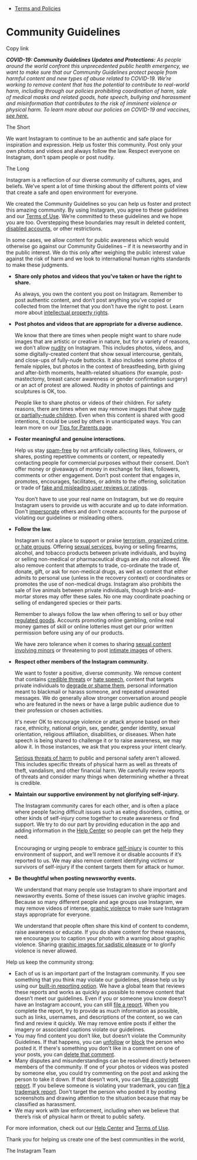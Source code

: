 *   [Terms and Policies](https://help.instagram.com/1417489251945243/?helpref=breadcrumb)

Community Guidelines
====================

Copy link

_**COVID-19: Community Guidelines Updates and Protections:** As people around the world confront this unprecedented public health emergency, we want to make sure that our Community Guidelines protect people from harmful content and new types of abuse related to COVID-19. We’re working to remove content that has the potential to contribute to real-world harm, including through our policies prohibiting coordination of harm, sale of medical masks and related goods, hate speech, bullying and harassment and misinformation that contributes to the risk of imminent violence or physical harm. To learn more about our policies on COVID-19 and vaccines, [see here.](https://help.instagram.com/697825587576762?helpref=faq_content)_

The Short

We want Instagram to continue to be an authentic and safe place for inspiration and expression. Help us foster this community. Post only your own photos and videos and always follow the law. Respect everyone on Instagram, don’t spam people or post nudity.

The Long

Instagram is a reflection of our diverse community of cultures, ages, and beliefs. We’ve spent a lot of time thinking about the different points of view that create a safe and open environment for everyone.

We created the Community Guidelines so you can help us foster and protect this amazing community. By using Instagram, you agree to these guidelines and our [Terms of Use](https://www.instagram.com/legal/terms). We’re committed to these guidelines and we hope you are too. Overstepping these boundaries may result in deleted content, [disabled accounts](https://help.instagram.com/366993040048856?helpref=faq_content), or other restrictions.

In some cases, we allow content for public awareness which would otherwise go against our Community Guidelines – if it is newsworthy and in the public interest. We do this only after weighing the public interest value against the risk of harm and we look to international human rights standards to make these judgments.

*   **Share only photos and videos that you’ve taken or have the right to share.**
    
    As always, you own the content you post on Instagram. Remember to post authentic content, and don’t post anything you’ve copied or collected from the Internet that you don’t have the right to post. Learn more about [intellectual property rights](https://help.instagram.com/126382350847838?helpref=faq_content).
    
*   **Post photos and videos that are appropriate for a diverse audience.**
    
    We know that there are times when people might want to share nude images that are artistic or creative in nature, but for a variety of reasons, we don’t allow [nudity](https://l.instagram.com/?u=https%3A%2F%2Fwww.facebook.com%2Fcommunitystandards%2Fadult_nudity_sexual_activity&e=AT1BUaEmknQfc6uzwVUZyK1ehTYx0OmppDuOQKwXJZOQ2H6nVBOgg2qAC9gognYDdcyG5JwaSIVqI5WcHUV7LGEytC8uomJvvwDo6pd9AwANWPAwimPTc46YSbaz0pwF5vS5cwUZ9LvRzhbP4lsVNA) on Instagram. This includes photos, videos, and some digitally-created content that show sexual intercourse, genitals, and close-ups of fully-nude buttocks. It also includes some photos of female nipples, but photos in the context of breastfeeding, birth giving and after-birth moments, health-related situations (for example, post-mastectomy, breast cancer awareness or gender confirmation surgery) or an act of protest are allowed. Nudity in photos of paintings and sculptures is OK, too.
    
    People like to share photos or videos of their children. For safety reasons, there are times when we may remove images that show [nude or partially-nude children](https://l.instagram.com/?u=https%3A%2F%2Fwww.facebook.com%2Fcommunitystandards%2Fchild_nudity_sexual_exploitation&e=AT1BUaEmknQfc6uzwVUZyK1ehTYx0OmppDuOQKwXJZOQ2H6nVBOgg2qAC9gognYDdcyG5JwaSIVqI5WcHUV7LGEytC8uomJvvwDo6pd9AwANWPAwimPTc46YSbaz0pwF5vS5cwUZ9LvRzhbP4lsVNA). Even when this content is shared with good intentions, it could be used by others in unanticipated ways. You can learn more on our [Tips for Parents page](https://help.instagram.com/154475974694511/?helpref=faq_content).
    
*   **Foster meaningful and genuine interactions.**
    
    Help us stay [spam-free](https://l.instagram.com/?u=https%3A%2F%2Fwww.facebook.com%2Fcommunitystandards%2Fspam&e=AT1BUaEmknQfc6uzwVUZyK1ehTYx0OmppDuOQKwXJZOQ2H6nVBOgg2qAC9gognYDdcyG5JwaSIVqI5WcHUV7LGEytC8uomJvvwDo6pd9AwANWPAwimPTc46YSbaz0pwF5vS5cwUZ9LvRzhbP4lsVNA) by not artificially collecting likes, followers, or shares, posting repetitive comments or content, or repeatedly contacting people for commercial purposes without their consent. Don’t offer money or giveaways of money in exchange for likes, followers, comments or other engagement. Don’t post content that engages in, promotes, encourages, facilitates, or admits to the offering, solicitation or trade of [fake and misleading user reviews or ratings](https://l.instagram.com/?u=https%3A%2F%2Fwww.facebook.com%2Fcommunitystandards%2Ffraud_deception&e=AT1BUaEmknQfc6uzwVUZyK1ehTYx0OmppDuOQKwXJZOQ2H6nVBOgg2qAC9gognYDdcyG5JwaSIVqI5WcHUV7LGEytC8uomJvvwDo6pd9AwANWPAwimPTc46YSbaz0pwF5vS5cwUZ9LvRzhbP4lsVNA).
    
    You don’t have to use your real name on Instagram, but we do require Instagram users to provide us with accurate and up to date information. Don't [impersonate](https://l.instagram.com/?u=https%3A%2F%2Fwww.facebook.com%2Fcommunitystandards%2Fmisrepresentation&e=AT1BUaEmknQfc6uzwVUZyK1ehTYx0OmppDuOQKwXJZOQ2H6nVBOgg2qAC9gognYDdcyG5JwaSIVqI5WcHUV7LGEytC8uomJvvwDo6pd9AwANWPAwimPTc46YSbaz0pwF5vS5cwUZ9LvRzhbP4lsVNA) others and don't create accounts for the purpose of violating our guidelines or misleading others.
    
*   **Follow the law.**
    
    Instagram is not a place to support or praise [terrorism, organized crime, or hate groups](https://l.instagram.com/?u=https%3A%2F%2Fwww.facebook.com%2Fcommunitystandards%2Fdangerous_individuals_organizations&e=AT1BUaEmknQfc6uzwVUZyK1ehTYx0OmppDuOQKwXJZOQ2H6nVBOgg2qAC9gognYDdcyG5JwaSIVqI5WcHUV7LGEytC8uomJvvwDo6pd9AwANWPAwimPTc46YSbaz0pwF5vS5cwUZ9LvRzhbP4lsVNA). Offering [sexual services](https://l.instagram.com/?u=https%3A%2F%2Fwww.facebook.com%2Fcommunitystandards%2Fsexual_solicitation&e=AT1BUaEmknQfc6uzwVUZyK1ehTYx0OmppDuOQKwXJZOQ2H6nVBOgg2qAC9gognYDdcyG5JwaSIVqI5WcHUV7LGEytC8uomJvvwDo6pd9AwANWPAwimPTc46YSbaz0pwF5vS5cwUZ9LvRzhbP4lsVNA), buying or selling firearms, alcohol, and tobacco products between private individuals, and buying or selling non-medical or pharmaceutical drugs are also not allowed. We also remove content that attempts to trade, co-ordinate the trade of, donate, gift, or ask for non-medical drugs, as well as content that either admits to personal use (unless in the recovery context) or coordinates or promotes the use of non-medical drugs. Instagram also prohibits the sale of live animals between private individuals, though brick-and-mortar stores may offer these sales. No one may coordinate poaching or selling of endangered species or their parts.
    
    Remember to always follow the law when offering to sell or buy other [regulated goods](https://l.instagram.com/?u=https%3A%2F%2Fwww.facebook.com%2Fcommunitystandards%2Fregulated_goods&e=AT1BUaEmknQfc6uzwVUZyK1ehTYx0OmppDuOQKwXJZOQ2H6nVBOgg2qAC9gognYDdcyG5JwaSIVqI5WcHUV7LGEytC8uomJvvwDo6pd9AwANWPAwimPTc46YSbaz0pwF5vS5cwUZ9LvRzhbP4lsVNA). Accounts promoting online gambling, online real money games of skill or online lotteries must get our prior written permission before using any of our products.
    
    We have zero tolerance when it comes to sharing [sexual content involving minors](https://l.instagram.com/?u=https%3A%2F%2Fwww.facebook.com%2Fcommunitystandards%2Fchild_nudity_sexual_exploitation&e=AT1BUaEmknQfc6uzwVUZyK1ehTYx0OmppDuOQKwXJZOQ2H6nVBOgg2qAC9gognYDdcyG5JwaSIVqI5WcHUV7LGEytC8uomJvvwDo6pd9AwANWPAwimPTc46YSbaz0pwF5vS5cwUZ9LvRzhbP4lsVNA) or threatening to post [intimate images](https://l.instagram.com/?u=https%3A%2F%2Fwww.facebook.com%2Fcommunitystandards%2Fsexual_exploitation_adults&e=AT1BUaEmknQfc6uzwVUZyK1ehTYx0OmppDuOQKwXJZOQ2H6nVBOgg2qAC9gognYDdcyG5JwaSIVqI5WcHUV7LGEytC8uomJvvwDo6pd9AwANWPAwimPTc46YSbaz0pwF5vS5cwUZ9LvRzhbP4lsVNA) of others.
    
*   **Respect other members of the Instagram community.**
    
    We want to foster a positive, diverse community. We remove content that contains [credible threats](https://l.instagram.com/?u=https%3A%2F%2Fwww.facebook.com%2Fcommunitystandards%2Fcredible_violence&e=AT1BUaEmknQfc6uzwVUZyK1ehTYx0OmppDuOQKwXJZOQ2H6nVBOgg2qAC9gognYDdcyG5JwaSIVqI5WcHUV7LGEytC8uomJvvwDo6pd9AwANWPAwimPTc46YSbaz0pwF5vS5cwUZ9LvRzhbP4lsVNA) or [hate speech](https://l.instagram.com/?u=https%3A%2F%2Fwww.facebook.com%2Fcommunitystandards%2Fhate_speech&e=AT1BUaEmknQfc6uzwVUZyK1ehTYx0OmppDuOQKwXJZOQ2H6nVBOgg2qAC9gognYDdcyG5JwaSIVqI5WcHUV7LGEytC8uomJvvwDo6pd9AwANWPAwimPTc46YSbaz0pwF5vS5cwUZ9LvRzhbP4lsVNA), content that targets private individuals to [degrade or shame them](https://l.instagram.com/?u=https%3A%2F%2Fwww.facebook.com%2Fcommunitystandards%2Fbullying&e=AT1BUaEmknQfc6uzwVUZyK1ehTYx0OmppDuOQKwXJZOQ2H6nVBOgg2qAC9gognYDdcyG5JwaSIVqI5WcHUV7LGEytC8uomJvvwDo6pd9AwANWPAwimPTc46YSbaz0pwF5vS5cwUZ9LvRzhbP4lsVNA), personal information meant to blackmail or harass someone, and repeated unwanted messages. We do generally allow stronger conversation around people who are featured in the news or have a large public audience due to their profession or chosen activities.
    
    It's never OK to encourage violence or attack anyone based on their race, ethnicity, national origin, sex, gender, gender identity, sexual orientation, religious affiliation, disabilities, or diseases. When hate speech is being shared to challenge it or to raise awareness, we may allow it. In those instances, we ask that you express your intent clearly.
    
    [Serious threats of harm](https://l.instagram.com/?u=https%3A%2F%2Fwww.facebook.com%2Fcommunitystandards%2Fcredible_violence&e=AT1BUaEmknQfc6uzwVUZyK1ehTYx0OmppDuOQKwXJZOQ2H6nVBOgg2qAC9gognYDdcyG5JwaSIVqI5WcHUV7LGEytC8uomJvvwDo6pd9AwANWPAwimPTc46YSbaz0pwF5vS5cwUZ9LvRzhbP4lsVNA) to public and personal safety aren't allowed. This includes specific threats of physical harm as well as threats of theft, vandalism, and other financial harm. We carefully review reports of threats and consider many things when determining whether a threat is credible.
    
*   **Maintain our supportive environment by not glorifying self-injury.**
    
    The Instagram community cares for each other, and is often a place where people facing difficult issues such as eating disorders, cutting, or other kinds of self-injury come together to create awareness or find support. We try to do our part by providing education in the app and adding information in the [Help Center](https://help.instagram.com/) so people can get the help they need.
    
    Encouraging or urging people to embrace [self-injury](https://l.instagram.com/?u=https%3A%2F%2Fwww.facebook.com%2Fcommunitystandards%2Fsuicide_self_injury_violence&e=AT1BUaEmknQfc6uzwVUZyK1ehTYx0OmppDuOQKwXJZOQ2H6nVBOgg2qAC9gognYDdcyG5JwaSIVqI5WcHUV7LGEytC8uomJvvwDo6pd9AwANWPAwimPTc46YSbaz0pwF5vS5cwUZ9LvRzhbP4lsVNA) is counter to this environment of support, and we’ll remove it or disable accounts if it’s reported to us. We may also remove content identifying victims or survivors of self-injury if the content targets them for attack or humor.
    
*   **Be thoughtful when posting newsworthy events.**
    
    We understand that many people use Instagram to share important and newsworthy events. Some of these issues can involve graphic images. Because so many different people and age groups use Instagram, we may remove videos of intense, [graphic violence](https://l.instagram.com/?u=https%3A%2F%2Fwww.facebook.com%2Fcommunitystandards%2Fgraphic_violence&e=AT1BUaEmknQfc6uzwVUZyK1ehTYx0OmppDuOQKwXJZOQ2H6nVBOgg2qAC9gognYDdcyG5JwaSIVqI5WcHUV7LGEytC8uomJvvwDo6pd9AwANWPAwimPTc46YSbaz0pwF5vS5cwUZ9LvRzhbP4lsVNA) to make sure Instagram stays appropriate for everyone.
    
    We understand that people often share this kind of content to condemn, raise awareness or educate. If you do share content for these reasons, we encourage you to caption your photo with a warning about graphic violence. Sharing [graphic images for sadistic pleasure](https://l.instagram.com/?u=https%3A%2F%2Fwww.facebook.com%2Fcommunitystandards%2Fcruel_insensitive&e=AT1BUaEmknQfc6uzwVUZyK1ehTYx0OmppDuOQKwXJZOQ2H6nVBOgg2qAC9gognYDdcyG5JwaSIVqI5WcHUV7LGEytC8uomJvvwDo6pd9AwANWPAwimPTc46YSbaz0pwF5vS5cwUZ9LvRzhbP4lsVNA) or to glorify violence is never allowed.
    

Help us keep the community strong:

*   Each of us is an important part of the Instagram community. If you see something that you think may violate our guidelines, please help us by using our [built-in reporting option](https://help.instagram.com/165828726894770?helpref=faq_content). We have a global team that reviews these reports and works as quickly as possible to remove content that doesn’t meet our guidelines. Even if you or someone you know doesn’t have an Instagram account, you can still [file a report](https://help.instagram.com/contact/383679321740945). When you complete the report, try to provide as much information as possible, such as links, usernames, and descriptions of the content, so we can find and review it quickly. We may remove entire posts if either the imagery or associated captions violate our guidelines.
*   You may find content you don’t like, but doesn’t violate the Community Guidelines. If that happens, you can [unfollow](https://help.instagram.com/286340048138725?helpref=faq_content) or [block](https://help.instagram.com/426700567389543/?helpref=faq_content) the person who posted it. If there's something you don't like in a comment on one of your posts, you can [delete that comment](https://help.instagram.com/289098941190483?helpref=faq_content).
*   Many disputes and misunderstandings can be resolved directly between members of the community. If one of your photos or videos was posted by someone else, you could try commenting on the post and asking the person to take it down. If that doesn’t work, you can [file a copyright report](https://help.instagram.com/126382350847838?helpref=faq_content). If you believe someone is violating your trademark, you can [file a trademark report](https://help.instagram.com/222826637847963?helpref=faq_content). Don't target the person who posted it by posting screenshots and drawing attention to the situation because that may be classified as harassment.
*   We may work with law enforcement, including when we believe that there’s risk of physical harm or threat to public safety.

For more information, check out our [Help Center](https://help.instagram.com/) and [Terms of Use](https://l.instagram.com/?u=http%3A%2F%2Finstagram.com%2Flegal%2Fterms%2F%23&e=AT1BUaEmknQfc6uzwVUZyK1ehTYx0OmppDuOQKwXJZOQ2H6nVBOgg2qAC9gognYDdcyG5JwaSIVqI5WcHUV7LGEytC8uomJvvwDo6pd9AwANWPAwimPTc46YSbaz0pwF5vS5cwUZ9LvRzhbP4lsVNA).

Thank you for helping us create one of the best communities in the world,

The Instagram Team